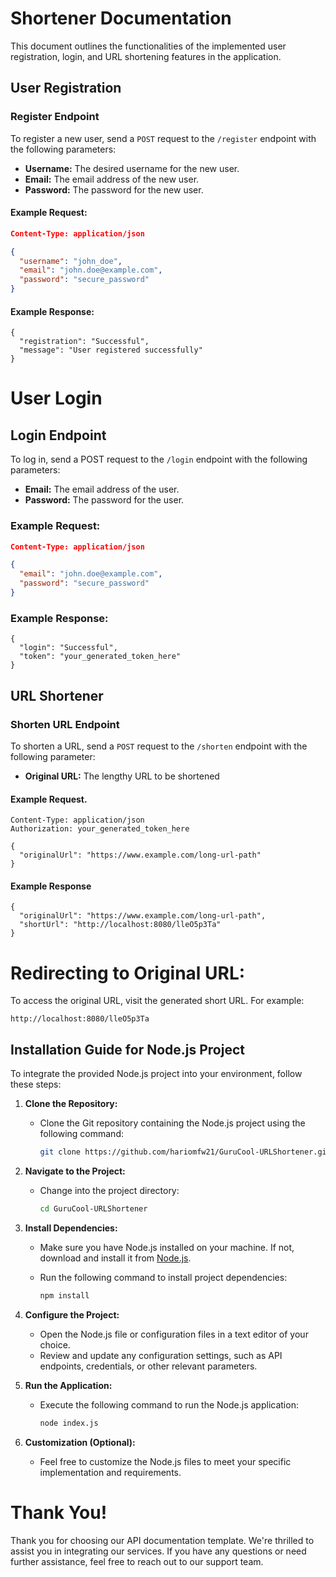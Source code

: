 # Shortener Documentation

This document outlines the functionalities of the implemented user registration, login, and URL shortening features in the application.

## User Registration

### Register Endpoint

To register a new user, send a `POST` request to the `/register` endpoint with the following parameters:

- **Username:** The desired username for the new user.
- **Email:** The email address of the new user.
- **Password:** The password for the new user.

#### Example Request:

```json
Content-Type: application/json

{
  "username": "john_doe",
  "email": "john.doe@example.com",
  "password": "secure_password"
}

```

#### Example Response:

```
{
  "registration": "Successful",
  "message": "User registered successfully"
}

```

# User Login

## Login Endpoint

To log in, send a POST request to the `/login` endpoint with the following parameters:

- **Email:** The email address of the user.
- **Password:** The password for the user.

### Example Request:

```json
Content-Type: application/json

{
  "email": "john.doe@example.com",
  "password": "secure_password"
}

```

### Example Response:

```
{
  "login": "Successful",
  "token": "your_generated_token_here"
}

```

## URL Shortener

### Shorten URL Endpoint

To shorten a URL, send a `POST` request to the `/shorten` endpoint with the following parameter:

- **Original URL:** The lengthy URL to be shortened

#### Example Request.

```
Content-Type: application/json
Authorization: your_generated_token_here

{
  "originalUrl": "https://www.example.com/long-url-path"
}

```

#### Example Response

```
{
  "originalUrl": "https://www.example.com/long-url-path",
  "shortUrl": "http://localhost:8080/lleO5p3Ta"
}
```

# Redirecting to Original URL:

To access the original URL, visit the generated short URL. For example:

```
http://localhost:8080/lleO5p3Ta

```

## Installation Guide for Node.js Project

To integrate the provided Node.js project into your environment, follow these steps:

1. **Clone the Repository:**

   - Clone the Git repository containing the Node.js project using the following command:

     ```bash
     git clone https://github.com/hariomfw21/GuruCool-URLShortener.git
     ```

2. **Navigate to the Project:**

   - Change into the project directory:

     ```bash
     cd GuruCool-URLShortener
     ```

3. **Install Dependencies:**

   - Make sure you have Node.js installed on your machine. If not, download and install it from [Node.js](https://nodejs.org/).
   - Run the following command to install project dependencies:

     ```bash
     npm install
     ```

4. **Configure the Project:**

   - Open the Node.js file or configuration files in a text editor of your choice.
   - Review and update any configuration settings, such as API endpoints, credentials, or other relevant parameters.

5. **Run the Application:**

   - Execute the following command to run the Node.js application:

     ```bash
     node index.js
     ```

6. **Customization (Optional):**
   - Feel free to customize the Node.js files to meet your specific implementation and requirements.

# Thank You!

Thank you for choosing our API documentation template. We're thrilled to assist you in integrating our services. If you have any questions or need further assistance, feel free to reach out to our support team.
